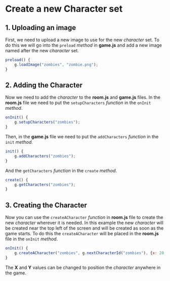 ﻿# Create a new Character set
## 1. Uploading an image
First, we need to upload a new image to use for the new _character_ set. To do this we will go into the `preload` _method_ in **game.js** and add a new image named after the new _character_ set.
```javascript
preload() {
	g.loadImage("zombies", "zombie.png");
}
```
## 2. Adding the Character
Now we need to add the _character_ to the **room.js** and **game.js** files. In the **room.js** file we need to put the `setupCharacters` _function_ in the `onInit` _method_.
```javascript
onInit() {
	g.setupCharacters("zombies");
}
```
Then, in the **game.js** file we need to put the `addCharacters` _function_ in the `init` _method_.
```javascript
init() {
	g.addCharacters("zombies");
}
```
And the `getCharacters` _function_ in the `create` _method_.
```javascript
create() {
	g.getCharacters("zombies");
}
```
## 3. Creating the Character
Now you can use the `createACharacter` _function_ in **room.js** file to create the new _character_ wherever it is needed. In this example the new _character_ will be created near the top left of the screen and will be created as soon as the game starts. To do this the `createACharacter` will be placed in the **room.js** file in the `onInit` _method_.
```javascript
onInit() {
	g.createACharacter("zombies", g.nextCharacterId("zombies"), {x: 20, y: 20});
}
```
The **X** and **Y** values can be changed to position the _character_ anywhere in the game.
